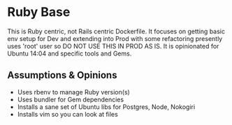# Ruby Base 

This is Ruby centric, not Rails centric Dockerfile. It focuses on getting basic env setup for Dev and extending into Prod
with some refactoring presently uses 'root' user so DO NOT USE THIS IN PROD AS IS. It is opinionated for Ubuntu 14:04 and specific tools and Gems.

## Assumptions & Opinions

* Uses rbenv to manage Ruby version(s)
* Uses bundler for Gem dependencies
* Installs a sane set of Ubuntu libs for Postgres, Node, Nokogiri
* Installs vim so you can look at files

